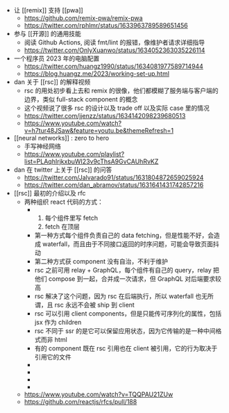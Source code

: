 - 让 [[remix]] 支持 [[pwa]]
	- https://github.com/remix-pwa/remix-pwa
	- https://twitter.com/rphlmr/status/1633963789589651456
- 参与 [[开源]] 的通用技能
	- 阅读 Github Actions, 阅读 fmt/lint 的报错，像维护者请求详细指导
	- https://twitter.com/OnlyXuanwo/status/1634052363035226114
- 一个程序员 2023 年的电脑配置
	- https://twitter.com/huangz1990/status/1634081977589714944
	- https://blog.huangz.me/2023/working-set-up.html
- dan 关于 [[rsc]] 的解释视频
	- rsc 的用处初步看上去和 remix 的很像，他们都模糊了服务端与客户端的边界，类似 full-stack component 的概念
	- 这个视频说了很多 rsc 的设计以及 trade off 以及实际 case 里的情况
	- https://twitter.com/jjenzz/status/1634142098239680513
	- https://www.youtube.com/watch?v=h7tur48JSaw&feature=youtu.be&themeRefresh=1
- [[neural networks]] : zero to hero
	- 手写神经网络
	- https://www.youtube.com/playlist?list=PLAqhIrjkxbuWI23v9cThsA9GvCAUhRvKZ
- dan 在 twitter 上关于 [[rsc]] 的问答
	- https://twitter.com/Jalvarado91/status/1631804872659025924
	- https://twitter.com/dan_abramov/status/1631641431742857216
- [[rsc]] 最初的介绍以及 rfc
	- 两种组织 react 代码的方式：
		- 1. 每个组件里写 fetch
		  2. fetch 在顶层
		- 第一种方式每个组件负责自己的 data fetching，但是性能不好，会造成 waterfall，而且由于不同接口返回的时序问题，可能会导致页面抖动
		- 第二种方式获 component 没有自治，不利于维护
		- rsc 之前可用 relay + GraphQL，每个组件有自己的 query，relay 把他们 compose 到一起，合并成一次请求，但 GraphQL 对后端要求较高
		- rsc 解决了这个问题，因为 rsc 在后端执行，所以 waterfall 也无所谓，且 rsc 永远不会被 ship 到 client
		- rsc 可以引用 client components，但是只能传可序列化的属性，包括 jsx 作为 children
		- rsc 不同于 ssr 的是它可以保留应用状态，因为它传输的是一种中间格式而非 html
		- 有的 component 既在 rsc 引用也在 client 被引用，它的行为取决于引用它的文件
		-
		-
		-
		-
	- https://www.youtube.com/watch?v=TQQPAU21ZUw
	- https://github.com/reactjs/rfcs/pull/188